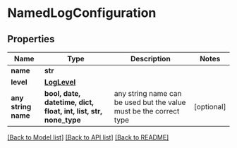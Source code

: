 # NamedLogConfiguration


## Properties
Name | Type | Description | Notes
------------ | ------------- | ------------- | -------------
**name** | **str** |  | 
**level** | [**LogLevel**](LogLevel.md) |  | 
**any string name** | **bool, date, datetime, dict, float, int, list, str, none_type** | any string name can be used but the value must be the correct type | [optional]

[[Back to Model list]](../README.md#documentation-for-models) [[Back to API list]](../README.md#documentation-for-api-endpoints) [[Back to README]](../README.md)


